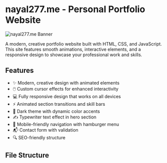 # nayal277.me - Personal Portfolio Website

![nayal277.me Banner](https://via.placeholder.com/1200x600/0A0A0F/FFFFFF?text=nayal277.me)

A modern, creative portfolio website built with HTML, CSS, and JavaScript. This site features smooth animations, interactive elements, and a responsive design to showcase your professional work and skills.

## Features

- ✨ Modern, creative design with animated elements
- 🖱️ Custom cursor effects for enhanced interactivity
- 💻 Fully responsive design that works on all devices
- ⚡ Animated section transitions and skill bars
- 🌙 Dark theme with dynamic color accents
- ✍️ Typewriter text effect in hero section
- 📱 Mobile-friendly navigation with hamburger menu
- 📬 Contact form with validation
- 🔍 SEO-friendly structure

## File Structure
